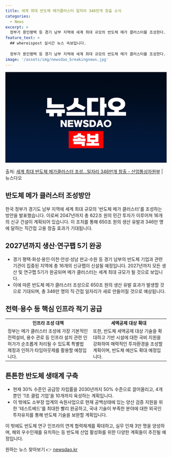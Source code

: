 ```yaml
---
title: 세계 최대 반도체 메가클러스터 일자리 346만개 창출 소식
categories:
  - News
excerpt: >
  정부가 용인평택 등 경기 남부 지역에 세계 최대 규모의 반도체 메가 클러스터를 조성한다. 오는 2047년까지…
feature_text: >
  ## whereispost 실시간 뉴스 속보입니다.

  정부가 용인평택 등 경기 남부 지역에 세계 최대 규모의 반도체 메가 클러스터를 조성한다. 오는 2047년까지…
image: '/assets/img/newsdao_breakingnews.jpg'
---
```


![뉴스다오 속보](/assets/img/newsdao_breakingnews.jpg)

<p>출처: <a href="https://newsdao.kr/2987" rel="dofollow">세계 최대 반도체 메가클러스터 조성…일자리 346만개 창출  - 산업통상자원부</a> | 뉴스다오</p>

<h2 data-ke-size="size26">반도체 메가 클러스터 조성방안</h2>

<p data-ke-size="size16">한국 정부가 경기도 남부 지역에 세계 최대 규모의 '반도체 메가 클러스터'를 조성하는 방안을 발표했습니다. 이로써 2047년까지 총 622조 원의 민간 투자가 이루어져 16개의 신규 건설이 계획되어 있습니다. 이 조치를 통해 650조 원의 생산 유발과 346만 명에 달하는 직간접 고용 창출 효과가 기대됩니다.</p>

<h2 data-ke-size="size24">2027년까지 생산·연구팹 5기 완공</h2>

<ul>
    <li>경기 평택·화성·용인·이천·안성·성남 판교·수원 등 경기 남부의 반도체 기업과 관련 기관이 집중된 지역에 총 16개의 신규팹이 신설될 예정입니다. 2027년까지 모든 생산 및 연구팹 5기가 완공되며 메가 클러스터는 세계 최대 규모가 될 것으로 보입니다.</li>
    <li>이에 따른 반도체 메가 클러스터 조성으로 650조 원의 생산 유발 효과가 발생할 것으로 기대되며, 총 346만 명의 직·간접 일자리가 새로 만들어질 것으로 예상됩니다.</li>
</ul>

<h2 data-ke-size="size24">전력·용수 등 핵심 인프라 적기 공급</h2>

<table>
    <tr>
        <td style="text-align: center; height: 17px;"><b>인프라 조성 대책</b></td>
        <td style="text-align: center; height: 17px;"><b>세액공제 대상 확대</b></td>
    </tr>
    <tr>
        <td>정부는 메가 클러스터 조성에 가장 기본적인 전력설비, 용수 관로 등 인프라 설치 관련 인허가가 순조롭게 처리될 수 있도록 특별법 제정과 인허가 타임아웃제를 활용할 예정입니다.</td>
        <td>또한, 반도체 세액공제 대상 기술을 확대하고 기반 시설에 대한 국비 지원을 강화하여 매력적인 투자환경을 조성할 계획이며, 반도체 예산도 확대 예정입니다.</td>
    </tr>
</table>

<h2 data-ke-size="size24">튼튼한 반도체 생태계 구축</h2>

<ul>
    <li>현재 30% 수준인 공급망 자립률을 2030년까지 50% 수준으로 끌어올리고, 4개뿐인 '1조 클럽 기업'을 10개까지 육성하는 계획입니다.</li>
    <li>이 밖에도 소부장 업계의 숙원사업으로 현재 공백상태에 있는 양산 검증 지원을 위한 '테스트베드'를 최대한 빨리 완공하고, 국내 기술이 부족한 분야에 대한 외국인 투자유치를 통해 반도체 기술을 보완할 계획입니다.</li>
</ul>

<p data-ke-size="size16">이 밖에도 반도체 연구 인프라의 연계 협력체계를 확대하고, 실무 인재 3만 명을 양성하며, 해외 우수인재를 유치하는 등 반도체 산업 활성화를 위한 다양한 계획들이 추진될 예정입니다.</p>

<p data-ke-size="size16"></p> 

원하는 뉴스 찾아보기 👉 <a href="https://newsdao.kr" rel="dofollow">newsdao.kr</a>


